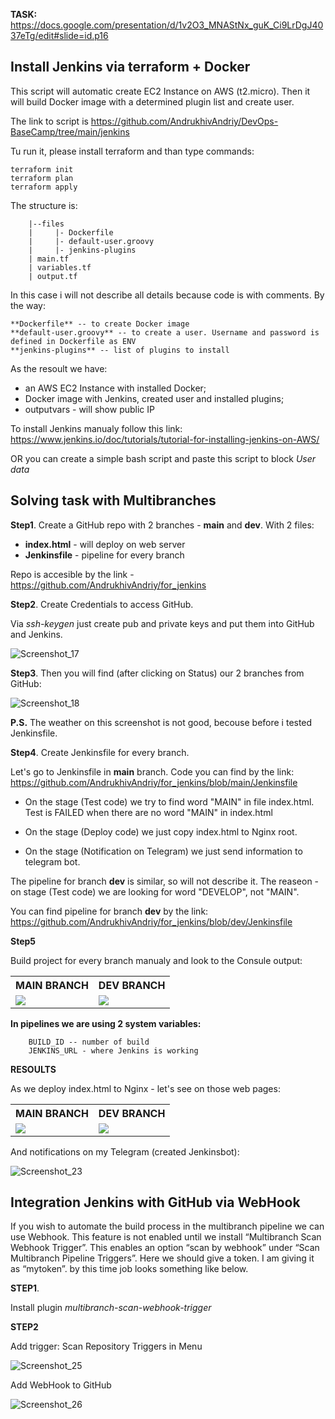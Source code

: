 **TASK:** https://docs.google.com/presentation/d/1v2O3_MNAStNx_guK_Ci9LrDgJ4037eTg/edit#slide=id.p16

## Install Jenkins via terraform + Docker

This script will automatic create EC2 Instance on AWS (t2.micro). Then it will build Docker image with a determined plugin list and create user. 

The link to script is https://github.com/AndrukhivAndriy/DevOps-BaseCamp/tree/main/jenkins

Tu run it, please install terraform and than type commands:

    terraform init
    terraform plan
    terraform apply

The structure is:

        |--files
        |     |- Dockerfile
        |     |- default-user.groovy
        |     |- jenkins-plugins
        | main.tf
        | variables.tf
        | output.tf
    
In this case i will not describe all details because code is with comments. By the way:

    **Dockerfile** -- to create Docker image
    **default-user.groovy** -- to create a user. Username and password is defined in Dockerfile as ENV 
    **jenkins-plugins** -- list of plugins to install
    
As the resoult we have:

- an AWS EC2 Instance with installed Docker;
- Docker image with Jenkins, created user and installed plugins;
- outputvars - will show public IP

To install Jenkins manualy follow this link: https://www.jenkins.io/doc/tutorials/tutorial-for-installing-jenkins-on-AWS/

OR you can create a simple bash script and paste this script to block *User data*

## Solving task with Multibranches

**Step1**. Create a GitHub repo with 2 branches - **main** and **dev**. With 2 files: 

- **index.html** - will deploy on web server
- **Jenkinsfile** - pipeline for every branch

Repo is accesible by the link - https://github.com/AndrukhivAndriy/for_jenkins

**Step2**. Create Credentials to access GitHub. 

Via *ssh-keygen* just create pub and private keys and put them into GitHub and Jenkins.

![Screenshot_17](https://user-images.githubusercontent.com/79985930/213903320-b0f64b86-789b-4930-84aa-78b24b60299f.png)

**Step3**. Then you will find (after clicking on Status) our 2 branches from GitHub:

![Screenshot_18](https://user-images.githubusercontent.com/79985930/213903470-c10549fc-450d-45bd-ac18-80a137658811.png)

**P.S.** The weather on this screenshot is not good, becouse before i tested Jenkinsfile. 

**Step4**. Create Jenkinsfile for every branch. 

Let's go to Jenkinsfile in **main** branch. Code you can find by the link: https://github.com/AndrukhivAndriy/for_jenkins/blob/main/Jenkinsfile

- On the stage (Test code) we try to find word "MAIN" in file index.html. Test is FAILED when there are no word "MAIN" in index.html

- On the stage (Deploy code) we just copy index.html to Nginx root. 

- On the stage (Notification on Telegram) we just send information to telegram bot. 

The pipeline for branch **dev** is similar, so will not describe it. The reaseon - on stage (Test code) we are looking for word "DEVELOP", not "MAIN". 

You can find pipeline for branch **dev** by the link: https://github.com/AndrukhivAndriy/for_jenkins/blob/dev/Jenkinsfile

**Step5**

Build project for every branch manualy and look to the Consule output:

<table>
    <tr>
    <th> MAIN BRANCH
        </th>
        <th>
            DEV BRANCH
        </th>
    </tr>
    <tr> 
        <td> <img src="https://user-images.githubusercontent.com/79985930/213904349-81b48ef6-3d05-44a0-b56a-d2727d81cacd.png"> </td>
        <td> <img src="https://user-images.githubusercontent.com/79985930/213904403-e5209520-a665-4e45-b7cc-0fa959639d4c.png"> </td>
    </tr>
    </table>

**In pipelines we are using 2 system variables:**

        BUILD_ID -- number of build 
        JENKINS_URL - where Jenkins is working
        
**RESOULTS**

As we deploy index.html to Nginx - let's see on those web pages:

<table>
    <tr>
    <th> MAIN BRANCH
        </th>
        <th>
            DEV BRANCH
        </th>
    </tr>
    <tr> 
        <td> <img src="https://user-images.githubusercontent.com/79985930/213904885-b091d2a4-2a10-41df-a254-dda59cbabca9.png"> </td>
        <td> <img src="https://user-images.githubusercontent.com/79985930/213904886-8b5101f5-e1ad-4373-b145-0cb2462eddc7.png"> </td>
    </tr>
    </table>
    
And notifications on my Telegram (created Jenkinsbot):

![Screenshot_23](https://user-images.githubusercontent.com/79985930/213904979-0f69c8c7-5324-4a55-bf70-f2ff5d1f4661.png)

## Integration Jenkins with GitHub via WebHook

If you wish to automate the build process in the multibranch pipeline we can use Webhook. This feature is not enabled until we install “Multibranch Scan Webhook Trigger”. This enables an option “scan by webhook” under “Scan Multibranch Pipeline Triggers”. Here we should give a token. I am giving it as “mytoken”. by this time job looks something like below.

**STEP1**. 

Install plugin *multibranch-scan-webhook-trigger*

**STEP2**

Add trigger: Scan Repository Triggers in Menu

![Screenshot_25](https://user-images.githubusercontent.com/79985930/213906347-28810570-ca37-4e31-a50b-05dc8973df1f.png)

Add WebHook to GitHub

![Screenshot_26](https://user-images.githubusercontent.com/79985930/213906429-7fe719ff-0f31-46d6-81cd-cc01ff220109.png)

